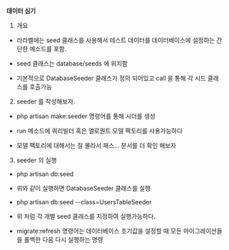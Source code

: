 **데이터 심기**

1. 개요 

 - 라라벨에는 seed 클래스를 사용해서 테스트 데이터를 데이터베이스에 설정하는 간단한 메소드를 포함.

 - seed 클래스는 database/seeds 에 위치함
 
 - 기본적으로 DatabaseSeeder 클래스가 정의 되어있고 call 을 통해 각 시드 클래스를 호출가능
 
2. seeder 를 작성해보자.

 - php artisan make:seeder 명령어를 통해 시더를 생성
 
 - run 메소드에 쿼리빌더 혹은 엘로퀀트 모델 팩토리를 사용가능하다
 
 - 모델 팩토리에 대해서는 잘 몰라서 패스... 문서를 더 확인 해보자
 
3. seeder 의 실행

 - php artisan db:seed 
 
 - 위와 같이 실행하면 DatabaseSeeder 클래스를 실행 
 
 - php artisan db:seed --class=UsersTableSeeder
 
 - 위 처럼 각 개별 seed 클래스를 지정하여 실행가능하다.
 
 - migrate:refresh 명령어는 데이터베이스 초기값을 설정할 때 모든 마이그레이션들을 롤백한 다음 다시 실행하는 명령
